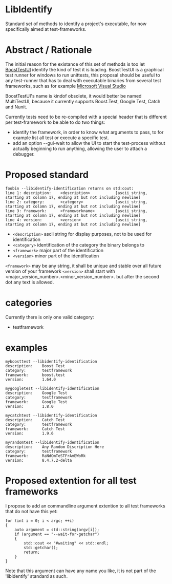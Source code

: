 # LibIdentify
Standard set of methods to identify a project's executable, for now specifically aimed at test-frameworks.

# Abstract / Rationale
The initial reason for the existance of this set of methods is too let [BoostTestUI](https://github.com/djeedjay/BoostTestUi) identify the kind of test it is loading. BoostTestUI is a graphical test runner for windows to run unittests, this proposal should be useful to any test-runner that has to deal with executable binaries from several test frameworks, such as for example [Microsoft Visual Studio](https://www.visualstudio.com/)

BoostTestUI's name is kindof obsolete, it would better be named MultiTestUI, because it currently supports Boost.Test, Google Test, Catch and Nunit.

Currently tests need to be re-compiled with a special header that is different per test-framework to be able to do two things:
- identify the framework, in order to know what arguments to pass, to for example list all test or execute a specific test.
- add an option --gui-wait to allow the UI to start the test-process without actually beginning to run anything, allowing the user to attach a debugger.

# Proposed standard

```
foobin --libidentify-identification returns on std:cout:
line 1: description:    <description>           [ascii string, starting at colomn 17, ending at but not including newline]
line 2: category:       <category>              [ascii string, starting at colomn 17, ending at but not including newline]
line 3: framework:      <frameworkname>         [ascii string, starting at colomn 17, ending at but not including newline]
line 4: version:        <version>               [ascii string, starting at colomn 17, ending at but not including newline]
```

- ```<description>``` ascii string for display purposes, not to be used for identification
- ```<category>``` identification of the category the binary belongs to
- ```<framework>``` major part of the identification
- ```<version>``` minor part of the identification 

```<framework>``` may be any string, it shall be unique and stable over all future version of your framework
```<version>``` shall start with <major_version_number>.<minor_version_number>. but after the second dot any text is allowed.

# categories

Currently there is only one valid category:
- testframework

# examples 

```
myboosttest --libidentify-identification
description:    Boost Test
category:       testframework
framework:      boost.test
version:        1.64.0

mygoogletest --libidentify-identification
description:    Google Test 
category:       testframework
framework:      Google Test
version:        1.8.0

mycatchtest --libidentify-identification
description:    Catch Test 
category:       testframework
framework:      Catch Test
version:        1.9.6

myrandomtest --libidentify-identification
description:    Any Random Discription Here
category:       testframework
framework:      RaNdOmTeSTFrAmEWoRk
version:        8.4.7.2-delta
```

# Proposed extention for all test frameworks

I propose to add an commandline argument extention to all test frameworks that do not have this yet:

```
for (int i = 0; i < argc; ++i)
{
    auto argument = std::string(argv[i]);
    if (argument == "--wait-for-getchar")
    {
        std::cout << "#waiting" << std::endl;
        std::getchar();
        return;
    }
}
```

Note that this argument can have any name you like, it is not part of the 'libidentify' standard as such.






